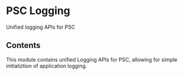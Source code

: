 # PSC Logging

Unified logging APIs for PSC

## Contents
This module contains unified Logging APIs for PSC, allowing for simple initializtion of application logging.